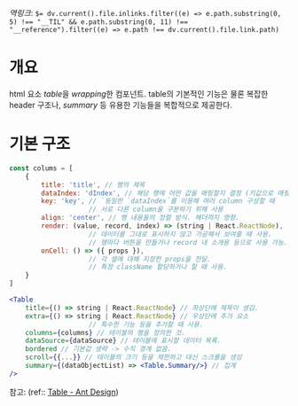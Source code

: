 *역링크*: `$= dv.current().file.inlinks.filter((e) => e.path.substring(0, 5) !== "__TIL" && e.path.substring(0, 11) !== "__reference").filter((e) => e.path !== dv.current().file.link.path)`

# 개요
html 요소 *table*을 *wrapping*한 컴포넌트. table의 기본적인 기능은 물론 복잡한 header 구조나, *summary* 등 유용한 기능들을 복합적으로 제공한다.

# 기본 구조
```jsx
const colums = [
	{
		title: 'title', // 행의 제목
		dataIndex: 'dIndex', // 해당 행에 어떤 값을 매핑할지 결정 (키값으로 매핑)
		key: 'key', // `동일한 `dataIndex`를 이용해 여러 column 구성할 때 
					// 서로 다른 column을 구분하기 위해 사용
		align: 'center', // 행 내용들의 정렬 방식. 헤더까지 영향.
		render: (value, record, index) => (string | React.ReactNode),
					// 데이터를 그대로 표시하지 않고 가공해서 보여줄 때 사용.
					// 행마다 버튼을 만들거나 record 내 소개용 등으로 사용 가능.
		onCell: () => ({ props }),
					// 각 셀에 대해 지정한 props을 전달.
					// 특정 className 할당하거나 할 때 사용.					
	}
]

<Table
	title={() => string | React.ReactNode} // 좌상단에 제목이 생김. 
	extra={() => string | React.ReactNode} // 우상단에 추가 요소
					// 특수한 기능 등을 추가할 때 사용.
	columns={columns} // 테이블의 행을 정의한 것.
	dataSource={dataSource} // 테이블에 표시할 데이터 목록.
	bordered // 기본값 생략 -> 수직 경계 없음.
	scroll={{...}} // 테이블의 크기 등을 제한하고 대신 스크롤을 생성
	summary={(dataObjectList) => <Table.Summary/>} // 집계
/>
```

참고: (ref:: [Table - Ant Design](https://ant.design/components/table))